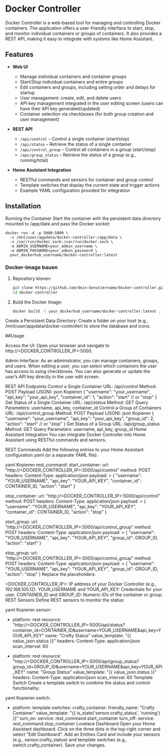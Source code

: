 # Docker Controller

Docker Controller is a web-based tool for managing and controlling Docker containers. The application offers a user-friendly interface to start, stop, and monitor individual containers or groups of containers. It also provides a REST API, making it easy to integrate with systems like Home Assistant.

## Features

- **Web UI**
  - Manage individual containers and container groups
  - Start/Stop individual containers and entire groups
  - Edit containers and groups, including setting order and delays for startup
  - User management: create, edit, and delete users
  - API key management integrated in the user editing screen (users can have their API key generated/updated)
  - Container selection via checkboxes (for both group creation and user management)

- **REST API**
  - `/api/control` – Control a single container (start/stop)
  - `/api/status` – Retrieve the status of a single container
  - `/api/control_group` – Control all containers in a group (start/stop)
  - `/api/group_status` – Retrieve the status of a group (e.g., running/total)

- **Home Assistant Integration**
  - RESTful commands and sensors for container and group control
  - Template switches that display the current state and trigger actions
  - Example YAML configuration provided for integration

## Installation

Running the Container
Start the container with the persistent data directory mounted to /app/data and pass the Docker socket:

    docker run -d -p 5000:5000 \
      -v /mnt/user/appdata/docker-controller:/app/data \
      -v /var/run/docker.sock:/var/run/docker.sock \
      -e ADMIN_USERNAME=your_admin_username \
      -e ADMIN_PASSWORD=your_admin_password \
      your_dockerhub_username/docker-controller:latest

### Docker-Image bauen

1. Repository klonen:
   ```bash
   git clone https://github.com/dein-benutzername/docker-controller.git
   cd docker-controller

2. Build the Docker Image:
    ```bash
    docker build -t your_dockerhub_username/docker-controller:latest .
Create a Persistent Data Directory: Create a folder on your host (e.g., /mnt/user/appdata/docker-controller) to store the database and icons.


##Usage

Access the UI:
Open your browser and navigate to http://<DOCKER_CONTROLLER_IP>:5000.

Admin Interface:
As an administrator, you can manage containers, groups, and users. When editing a user, you can select which containers the user has access to using checkboxes. You can also generate or update the user’s API key directly in the user edit screen.

REST API Endpoints
Control a Single Container
URL: /api/control
Method: POST
Payload (JSON):
json
Kopieren
{
  "username": "your_username",
  "api_key": "your_api_key",
  "container_id": 1,
  "action": "start"  // or "stop"
}
Get Status of a Single Container
URL: /api/status
Method: GET
Query Parameters: username, api_key, container_id
Control a Group of Containers
URL: /api/control_group
Method: POST
Payload (JSON):
json
Kopieren
{
  "username": "your_username",
  "api_key": "your_api_key",
  "group_id": 2,
  "action": "start"  // or "stop"
}
Get Status of a Group
URL: /api/group_status
Method: GET
Query Parameters: username, api_key, group_id
Home Assistant Integration
You can integrate Docker Controller into Home Assistant using RESTful commands and sensors.

REST Commands
Add the following entries to your Home Assistant configuration.yaml (or a separate YAML file):

yaml
Kopieren
rest_command:
  start_container:
    url: "http://<DOCKER_CONTROLLER_IP>:5000/api/control"
    method: POST
    headers:
      Content-Type: application/json
    payload: >
      {
        "username": "YOUR_USERNAME",
        "api_key": "YOUR_API_KEY",
        "container_id": CONTAINER_ID,
        "action": "start"
      }

  stop_container:
    url: "http://<DOCKER_CONTROLLER_IP>:5000/api/control"
    method: POST
    headers:
      Content-Type: application/json
    payload: >
      {
        "username": "YOUR_USERNAME",
        "api_key": "YOUR_API_KEY",
        "container_id": CONTAINER_ID,
        "action": "stop"
      }

  start_group:
    url: "http://<DOCKER_CONTROLLER_IP>:5000/api/control_group"
    method: POST
    headers:
      Content-Type: application/json
    payload: >
      {
        "username": "YOUR_USERNAME",
        "api_key": "YOUR_API_KEY",
        "group_id": GROUP_ID,
        "action": "start"
      }

  stop_group:
    url: "http://<DOCKER_CONTROLLER_IP>:5000/api/control_group"
    method: POST
    headers:
      Content-Type: application/json
    payload: >
      {
        "username": "YOUR_USERNAME",
        "api_key": "YOUR_API_KEY",
        "group_id": GROUP_ID,
        "action": "stop"
      }
Replace the placeholders:

<DOCKER_CONTROLLER_IP>: IP address of your Docker Controller (e.g., 192.168.100.12).
YOUR_USERNAME and YOUR_API_KEY: Credentials for your user.
CONTAINER_ID and GROUP_ID: Numeric IDs of the container or group.
REST Sensors
Define REST sensors to monitor the status:

yaml
Kopieren
sensor:
  - platform: rest
    resource: "http://<DOCKER_CONTROLLER_IP>:5000/api/status?container_id=CONTAINER_ID&username=YOUR_USERNAME&api_key=YOUR_API_KEY"
    name: "Crafty Status"
    value_template: "{{ value_json.status }}"
    headers:
      Content-Type: application/json
    scan_interval: 60

  - platform: rest
    resource: "http://<DOCKER_CONTROLLER_IP>:5000/api/group_status?group_id=GROUP_ID&username=YOUR_USERNAME&api_key=YOUR_API_KEY"
    name: "Group Status"
    value_template: "{{ value_json.status }}"
    headers:
      Content-Type: application/json
    scan_interval: 60
Template Switch
Create a template switch to combine the status and control functionality:

yaml
Kopieren
switch:
  - platform: template
    switches:
      crafty_container:
        friendly_name: "Crafty Container"
        value_template: "{{ is_state('sensor.crafty_status', 'running') }}"
        turn_on:
          service: rest_command.start_container
        turn_off:
          service: rest_command.stop_container
Lovelace Dashboard
Open your Home Assistant dashboard.
Click on the three dots in the top-right corner and select "Edit Dashboard".
Add an Entities Card and include your sensors (e.g., sensor.crafty_status) and template switches (e.g., switch.crafty_container).
Save your changes.
